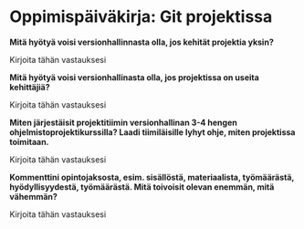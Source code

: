 # Oppimispäiväkirja: Git projektissa

__Mitä hyötyä voisi versionhallinnasta olla, jos kehität projektia yksin?__

Kirjoita tähän vastauksesi

__Mitä hyötyä voisi versionhallinasta olla, jos projektissa on useita kehittäjiä?__

Kirjoita tähän vastauksesi

__Miten järjestäisit projektitiimin versionhallinan 3-4 hengen ohjelmistoprojektikurssilla? Laadi tiimiläisille lyhyt ohje, miten projektissa toimitaan.__

Kirjoita tähän vastauksesi

__Kommenttini opintojaksosta, esim. sisällöstä, materiaalista, työmäärästä, hyödyllisyydestä, työmäärästä. Mitä toivoisit olevan enemmän, mitä vähemmän?__

Kirjoita tähän vastauksesi